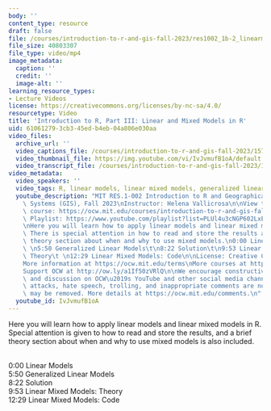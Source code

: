 ```yaml
---
body: ''
content_type: resource
draft: false
file: /courses/introduction-to-r-and-gis-fall-2023/res1002_1b-2_linearmixed_models_in_r_360p_16_9.mp4
file_size: 40803307
file_type: video/mp4
image_metadata:
  caption: ''
  credit: ''
  image-alt: ''
learning_resource_types:
- Lecture Videos
license: https://creativecommons.org/licenses/by-nc-sa/4.0/
resourcetype: Video
title: 'Introduction to R, Part III: Linear and Mixed Models in R'
uid: 61061279-3cb3-45ed-b4eb-04a806e030aa
video_files:
  archive_url: ''
  video_captions_file: /courses/introduction-to-r-and-gis-fall-2023/157RDARK9eDL3Z0mmKPjVUnIVDAv3zvLk_transcript.webvtt
  video_thumbnail_file: https://img.youtube.com/vi/IvJvmufB1oA/default.jpg
  video_transcript_file: /courses/introduction-to-r-and-gis-fall-2023/157RDARK9eDL3Z0mmKPjVUnIVDAv3zvLk_transcript.pdf
video_metadata:
  video_speakers: ''
  video_tags: R, linear models, linear mixed models, generalized linear models
  youtube_description: "MIT RES.1-002 Introduction to R and Geographical Information\
    \ Systems (GIS), Fall 2023\nInstructor: Helena Vallicrosa\n\nView the complete\
    \ course: https://ocw.mit.edu/courses/introduction-to-r-and-gis-fall-2023/\nYouTube\
    \ Playlist: https://www.youtube.com/playlist?list=PLUl4u3cNGP602LxEgWcCyo89B2Q-zg8gm\n\
    \nHere you will learn how to apply linear models and linear mixed models in R.\
    \ There is special attention in how to read and store the results and a brief\
    \ theory section about when and why to use mixed models.\n0:00 Linear Models\t\
    \ \n5:50 Generalized Linear Models\t\n8:22 Solution\t\n9:53 Linear Mixed Models:\
    \ Theory\t \n12:29 Linear Mixed Models: Code\n\nLicense: Creative Commons BY-NC-SA\n\
    More information at https://ocw.mit.edu/terms\nMore courses at https://ocw.mit.edu\n\
    Support OCW at http://ow.ly/a1If50zVRlQ\n\nWe encourage constructive comments\
    \ and discussion on OCW\u2019s YouTube and other social media channels. Personal\
    \ attacks, hate speech, trolling, and inappropriate comments are not allowed and\
    \ may be removed. More details at https://ocw.mit.edu/comments.\n"
  youtube_id: IvJvmufB1oA
---
```

Here you will learn how to apply linear models and linear mixed models in R. Special attention is given to how to read and store the results, and a brief theory section about when and why to use mixed models is also included.    
 

0:00 Linear Models             
5:50 Generalized Linear Models    
8:22 Solution        
9:53 Linear Mixed Models: Theory               
12:29 Linear Mixed Models: Code